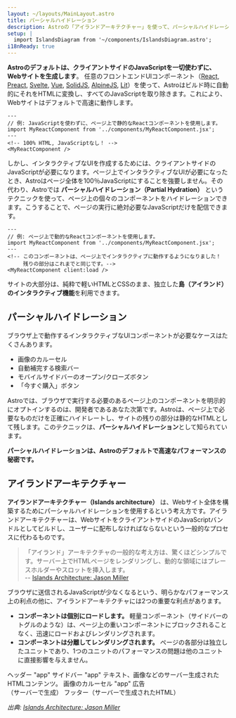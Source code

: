 ```yaml
---
layout: ~/layouts/MainLayout.astro
title: パーシャルハイドレーション
description: Astroの「アイランドアーキテクチャー」を使って、パーシャルハイドレーションの仕組みをご紹介します。
setup: |
  import IslandsDiagram from '~/components/IslandsDiagram.astro';
i18nReady: true
---
```


**Astroのデフォルトは、クライアントサイドのJavaScriptを一切使わずに、Webサイトを生成します**。
任意のフロントエンドUIコンポーネント（[React](https://reactjs.org/), [Preact](https://preactjs.com/), [Svelte](https://svelte.dev/), [Vue](https://vuejs.org/), [SolidJS](https://www.solidjs.com/), [AlpineJS](https://alpinejs.dev/), [Lit](https://lit.dev/)）を使って、Astroはビルド時に自動的にそれをHTMLに変換し、すべてのJavaScriptを取り除きます。これにより、Webサイトはデフォルトで高速に動作します。

```astro
---
// 例: JavaScriptを使わずに、ページ上で静的なReactコンポーネントを使用します。
import MyReactComponent from '../components/MyReactComponent.jsx';
---
<!-- 100% HTML, JavaScriptなし！ -->
<MyReactComponent />
```

しかし、インタラクティブなUIを作成するためには、クライアントサイドのJavaScriptが必要になります。ページ上でインタラクティブなUIが必要になったとき、Astroはページ全体を100％JavaScriptにすることを強要しません。その代わり、Astroでは **パーシャルハイドレーション（Partial Hydration）** というテクニックを使って、ページ上の個々のコンポーネントをハイドレーションできます。こうすることで、ページの実行に絶対必要なJavaScriptだけを配信できます。

```astro
---
// 例: ページ上で動的なReactコンポーネントを使用します。
import MyReactComponent from '../components/MyReactComponent.jsx';
---
<!-- このコンポーネントは、ページ上でインタラクティブに動作するようになりました！ 
     残りの部分はこれまでと同じです。-->
<MyReactComponent client:load />
```

サイトの大部分は、純粋で軽いHTMLとCSSのまま、独立した**島（アイランド）のインタラクティブ機能**を利用できます。


## パーシャルハイドレーション

ブラウザ上で動作するインタラクティブなUIコンポーネントが必要なケースはたくさんあります。

- 画像のカルーセル
- 自動補完する検索バー
- モバイルサイドバーのオープン/クローズボタン
- 「今すぐ購入」ボタン

Astroでは、ブラウザで実行する必要のあるページ上のコンポーネントを明示的にオプトインするのは、開発者であるあなた次第です。Astroは、ページ上で必要なものだけを正確にハイドレートし、サイトの残りの部分は静的なHTMLとして残します。このテクニックは、**パーシャルハイドレーション**として知られています。

**パーシャルハイドレーションは、Astroのデフォルトで高速なパフォーマンスの秘密です。**


## アイランドアーキテクチャー

**アイランドアーキテクチャー（Islands architecture）** は、Webサイト全体を構築するためにパーシャルハイドレーションを使用するという考え方です。アイランドアーキテクチャーは、WebサイトをクライアントサイドのJavaScriptバンドルとしてビルドし、ユーザーに配布しなければならないという一般的なプロセスに代わるものです。

> 「アイランド」アーキテクチャの一般的な考え方は、驚くほどシンプルです。サーバー上でHTMLページをレンダリングし、動的な領域にはプレースホルダーやスロットを挿入します。
> <br/> -- [Islands Architecture: Jason Miller](https://jasonformat.com/islands-architecture/)

ブラウザに送信されるJavaScriptが少なくなるという、明らかなパフォーマンス上の利点の他に、アイランドアーキテクチャには2つの重要な利点があります。

- **コンポーネントは個別にロードします。** 軽量コンポーネント（サイドバーのトグルのような）は、ページ上の重いコンポーネントにブロックされることなく、迅速にロードおよびレンダリングされます。
- **コンポーネントは分離してレンダリングされます。** ページの各部分は独立したユニットであり、1つのユニットのパフォーマンスの問題は他のユニットに直接影響を与えません。

<IslandsDiagram>
    <Fragment slot="headerApp">ヘッダー "app"</Fragment>
    <Fragment slot="sidebarApp">サイドバー "app"</Fragment>
    <Fragment slot="main">
        テキスト、画像などのサーバー生成されたHTMLコンテンツ。
    </Fragment>
    <Fragment slot="carouselApp">画像のカルーセル "app"</Fragment>
    <Fragment slot="advertisement">広告<br/>（サーバーで生成）</Fragment>
    <Fragment slot="footer">フッター（サーバーで生成されたHTML）</Fragment>
</IslandsDiagram>

_出典: [Islands Architecture: Jason Miller](https://jasonformat.com/islands-architecture/)_

